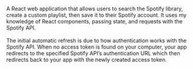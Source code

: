 A React web application that allows users to search the Spotify library, create a custom playlist, then save it to their Spotify account. It uses my knowledge of React components, passing state, and requests with the Spotify API.
<br><br>
The initial automatic refresh is due to how authentication works with the Spotify API. When no access token is found on your computer, your app redirects to the specified Spotify API’s authentication URL which then redirects back to your app with the newly created access token.
